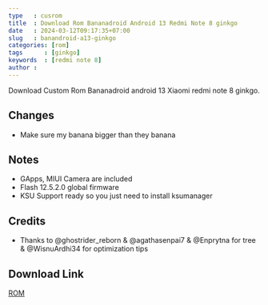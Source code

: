```yaml
---
type   : cusrom
title  : Download Rom Bananadroid Android 13 Redmi Note 8 ginkgo
date   : 2024-03-12T09:17:35+07:00
slug   : banandroid-a13-ginkgo
categories: [rom]
tags      : [ginkgo]
keywords  : [redmi note 8]
author : 
---
```


Download Custom Rom Bananadroid android 13 Xiaomi redmi note 8 ginkgo.

## Changes
- Make sure my banana bigger than they banana

## Notes
- GApps, MIUI Camera are included
- Flash 12.5.2.0 global firmware
- KSU Support ready so you just need to install ksumanager

## Credits
- Thanks to @ghostrider_reborn & @agathasenpai7 & @Enprytna for tree & @WisnuArdhi34 for optimization tips



## Download Link
[ROM](https://sourceforge.net/projects/gogreenxiaomi/files/ginkgo/Rom-Banana/BananaDroid-Tanduk-ginkgo-UNOFFICIAL-20231114-GApps.zip/download)

